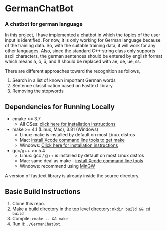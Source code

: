 # GermanChatBot
### A chatbot for german language

In this project, I have implemented a chatbot in which the topics of 
the user input is identified. For now, it is only working for German
language because of the training data. So, with the suitable training
data, it will work for any other languages. Also, since the standard 
C++ string class only supports ascii characters, the german sentences
should be entered by english format which means ä, ö, ü, and ß should
be replaced with ae, oe, ue, ss.


There are different approaches toward the recognition as follows,
1. Search in a list of known important German words
2. Sentence classification based on Fasttext library
2. Removing the stopwords

## Dependencies for Running Locally
* cmake >= 3.7
  * All OSes: [click here for installation instructions](https://cmake.org/install/)
* make >= 4.1 (Linux, Mac), 3.81 (Windows)
  * Linux: make is installed by default on most Linux distros
  * Mac: [install Xcode command line tools to get make](https://developer.apple.com/xcode/features/)
  * Windows: [Click here for installation instructions](http://gnuwin32.sourceforge.net/packages/make.htm)
* gcc/g++ >= 5.4
  * Linux: gcc / g++ is installed by default on most Linux distros
  * Mac: same deal as make - [install Xcode command line tools](https://developer.apple.com/xcode/features/)
  * Windows: recommend using [MinGW](http://www.mingw.org/)

A version of fasttext library is already inside the source directory.

## Basic Build Instructions

1. Clone this repo.
2. Make a build directory in the top level directory: `mkdir build && cd build`
3. Compile: `cmake .. && make`
4. Run it: `./GermanChatBot`.
